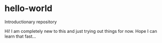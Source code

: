 # hello-world
Introductionary repository

Hi!
I am completely new to this and just trying out things for now. Hope I can learn that fast...
